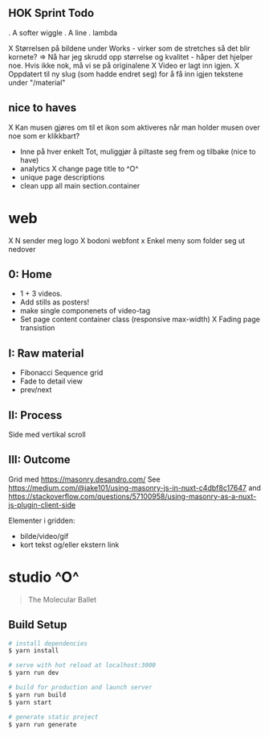 
## HOK Sprint Todo
. A softer wiggle
. A line
. lambda

X Størrelsen på bildene under Works - virker som de stretches så det blir kornete?
=> Nå har jeg skrudd opp størrelse og kvalitet - håper det hjelper noe. Hvis ikke nok, må vi se på originalene
X Video er lagt inn igjen.
X Oppdatert til ny slug (som hadde endret seg) for å få inn igjen tekstene under "/material"




## nice to haves
X Kan musen gjøres om til et ikon som aktiveres når man holder musen over noe som er klikkbart?
- Inne på hver enkelt Tot, muliggjør å piltaste seg frem og tilbake (nice to have)
- analytics
X change page title to ^O^
- unique page descriptions
- clean upp all main section.container




# web
 X N sender meg logo
 X bodoni webfont
 x Enkel meny som folder seg ut nedover

## 0: Home
 - 1 + 3 videos.
  - Add stills as posters!
  - make single componenets of video-tag
  - Set page content container class (responsive max-width)
 X Fading page transistion

## I: Raw material
  - Fibonacci Sequence grid
  - Fade to detail view
  - prev/next

## II: Process
 Side med vertikal scroll

## III: Outcome
Grid med https://masonry.desandro.com/
  See https://medium.com/@jake101/using-masonry-js-in-nuxt-c4dbf8c17647 and https://stackoverflow.com/questions/57100958/using-masonry-as-a-nuxt-js-plugin-client-side

Elementer i gridden:
 - bilde/video/gif
 - kort tekst og/eller ekstern link



# studio ^O^
> The Molecular Ballet

## Build Setup

``` bash
# install dependencies
$ yarn install

# serve with hot reload at localhost:3000
$ yarn run dev

# build for production and launch server
$ yarn run build
$ yarn start

# generate static project
$ yarn run generate
```
